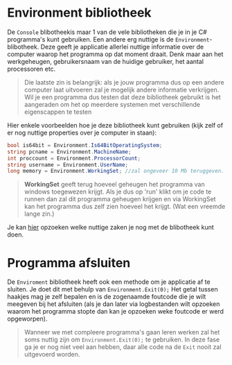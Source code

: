 # Environment bibliotheek

De ``Console`` blibotheekis maar 1 van de vele bibliotheken die je in je C# programma's kunt gebruiken. Een andere erg nuttige is de ``Environment``-blibotheek. Deze geeft je applicatie allerlei nuttige informatie over de computer waarop het programma op dat moment draait. Denk maar aan het werkgeheugen, gebruikersnaam van de huidige gebruiker, het aantal processoren etc.



> Die laatste zin is belangrijk: als je jouw programma dus op een andere computer laat uitvoeren zal je mogelijk andere informatie verkrijgen. Wil je een programma dus testen dat deze bibliotheek gebruikt is het aangeraden om het op meerdere systemen met verschillende eigenscappen te testen

Hier enkele voorbeelden hoe je deze bibliotheek kunt gebruiken (kijk zelf of er nog nuttige properties over je computer in staan):

```csharp
bool is64bit = Environment.Is64BitOperatingSystem;
string pcname = Environment.MachineName;
int proccount = Environment.ProcessorCount;
string username = Environment.UserName;
long memory = Environment.WorkingSet; //zal ongeveer 10 Mb teruggeven.
```

> **WorkingSet** geeft terug hoeveel geheugen het programma van windows toegewezen krijgt. Als je dus op 'run' klikt om je code te runnen dan zal dit programma geheugen krijgen en via WorkingSet kan het programma dus zelf zien hoeveel het krijgt. (Wat een vreemde lange zin.)

Je kan [hier](https://docs.microsoft.com/en-us/dotnet/api/system.environment?view=netframework-4.8) opzoeken welke nuttige zaken je nog met de blibotheek kunt doen.

# Programma afsluiten

De ``Enviroment`` bibliotheek heeft ook een methode om je applicatie af te sluiten. Je doet dit met behulp van ``Environment.Exit(0);`` Het getal tussen haakjes mag je zelf bepalen en is de zogenaamde foutcode die je wilt meegeven bij het afsluiten (als je dan later via logbestanden wilt opzoeken waarom het programma stopte dan kan je opzoeken weke foutcode er werd opgeworpen).

> Wanneer we met compleere programma's gaan leren werken zal het soms nuttig zijn om ``Environment.Exit(0);`` te gebruiken. In deze fase ga je er nog niet veel aan hebben, daar alle code na de ``Exit`` nooit zal uitgevoerd worden.

